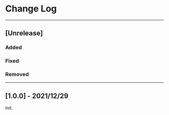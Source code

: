 # Change Log

------------------------------------------------------------

## [Unrelease]
### Added

### Fixed

### Removed

------------------------------------------------------------
## [1.0.0] - 2021/12/29
Init.
